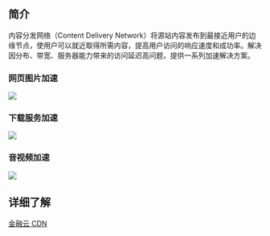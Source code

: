 ## 简介
内容分发网络（Content Delivery Network）将源站内容发布到最接近用户的边缘节点，使用户可以就近取得所需内容，提高用户访问的响应速度和成功率。解决因分布、带宽、服务器能力带来的访问延迟高问题，提供一系列加速解决方案。

### 网页图片加速
![](https://main.qcloudimg.com/raw/305eab4796a0e1aa46cc0e22c669a61b.png)
### 下载服务加速
![](https://main.qcloudimg.com/raw/223615bae772f3906000457cc21401f2.png)
### 音视频加速
![](https://main.qcloudimg.com/raw/e41e7624349a65bec2f939d77d884813.png)

## 详细了解

[金融云 CDN](http://cloud.tencent.com/product/cdn)
